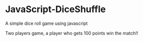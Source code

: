 # JavaScript-DiceShuffle

A simple dice roll game using javascript

Two players game, a player who gets 100 points win the match!!
